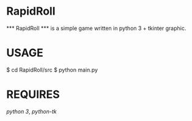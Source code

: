 # RapidRoll
*** RapidRoll *** is a simple game written in python 3 + tkinter graphic.

# USAGE

$ cd RapidRoll/src
$ python main.py

# REQUIRES
*python 3*, *python-tk*